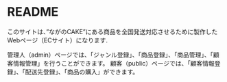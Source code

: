 # README

このサイトは、”ながのCAKE”にある商品を全国発送対応させるために製作したWebページ（ECサイト）になります.

管理人（admin）ページでは、「ジャンル登録」、「商品登録」、「商品管理」、「顧客情報管理」を行うことができます。
顧客（public）ページでは、「顧客情報登録」、「配送先登録」、「商品の購入」ができます。